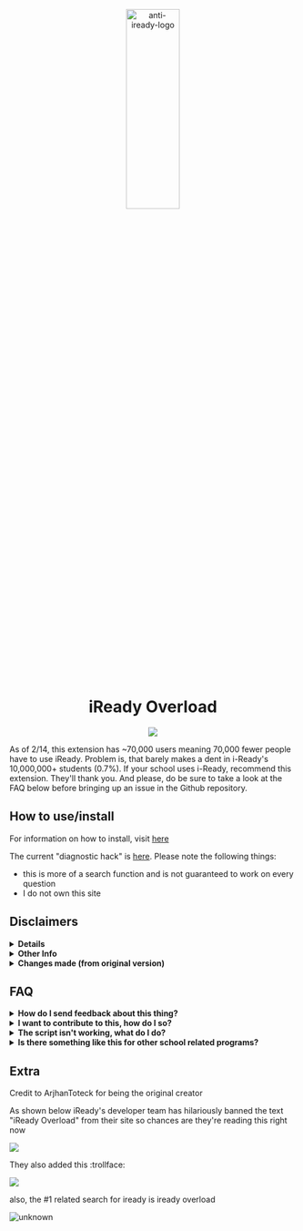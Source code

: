 <p align="center"><img src="logo.jpg" alt="anti-iready-logo" width="43%" height="30%"/></p>

<h1 align="center">iReady Overload</h1>

<p align="center">
        <a href="https://discord.gg/y7X5CSWyR5">
	       <img src="https://img.shields.io/discord/946493443763490846?label=discord&logo=discord">
        </a>
</p>

As of 2/14, this extension has ~70,000 users meaning 70,000 fewer people have to use iReady. Problem is, that barely makes a dent in i-Ready's 10,000,000+ students (0.7%). If your school uses i-Ready, recommend this extension. They'll thank you. And please, do be sure to take a look at the FAQ below before bringing up an issue in the Github repository.

## How to use/install

For information on how to install, visit [here](https://github.com/cupiditys/iReady-Overload/wiki/How-to-install)
<br/>

The current "diagnostic hack" is [here](https://vault0.netlify.app). Please note the following things:
* this is more of a search function and is not guaranteed to work on every question
* I do not own this site

## Disclaimers
<details>
<summary><b>Details</b></summary>
iReady is awful. It's the worst education tool anyone could ever use. I'm fed up with being forced to mindlessly watch the result of a greedy corporation that doesn't try in the SLIGHTEST to make their product enjoyable, or even acceptable. This repository is a collection of hacks and a chrome extension that ensures nobody has to suffer through iReady ever again. The current version has a **lesson & quiz skipper, a diagnostic hack, and a minutes hack**. The diagnostic hack currently is not instantaneous, and questions will have to be inputted manually.
</details>    
<details>
<summary><b>Other Info</b></summary>
while (obviously) I try my hardest to prevent you from getting in trouble, there are some things you need to know in order to not get caught. First, I heavily do not recommend using it in school (as they can see all your network traffic) or even on a school issued laptop (only do it if you have to). If want to be very safe, use your own personal computer at your own home.
</details>
<details>
	<summary><b>Changes made (from original version)</b></summary>
Differences/Changes made from ArjhanToteck's original i-Ready Overload include rewritten functions (lesson skipper, minutes hack), newer code is now obfuscated, and portions of the UI changed to bypass i-Ready "anticheat".
</details>

## FAQ
 <details>
 	<summary><b>How do I send feedback about this thing?</b></summary>

 You can bring up an issue on the Github repository or leave a comment on the Chrome Webstore page. But please, do be sure to check the rest of the FAQ before bringing up an issue.
 </details>

 <details>
 	<summary><b>I want to contribute to this, how do I so?</b></summary>

 Create and submit a pull request.
 </details>

 <details>
 	<summary><b>The script isn't working, what do I do?</b></summary>

 It may be that you have an older version, or that you simply followed the wrong steps. Always check either of these two options before complaining. In the worst case scenario, it might be that the script itself has been patched, but it's not likely to happen for a while. (Please be patient about this.)
 </details>

 <details>
 	<summary><b>Is there something like this for other school related programs?</b></summary>

 Probably not, but your best bet would most likely be to use some of the following:
 <ul>
 	<li>https://botanybay.vercel.app/ (Savvas Realize)</li>
 	<li>https://www.symbolab.com/ (Math related)</li>
 	<li>https://www.mathway.com/Algebra (Math related)</li>
 	<li>https://photomath.com/ (Math related)</li>
 </ul>
 Please be aware that I do not own the above sites, and that again, common sense is needed when using these (i.e. not using them in school and only at home when possible).
 </details>

## Extra
Credit to ArjhanToteck for being the original creator

As shown below iReady's developer team has hilariously banned the text "iReady Overload" from their site so chances are they're reading this right now

![](https://cdn.discordapp.com/attachments/654687165837475840/905968971642179645/unknown.png)

They also added this :trollface:

![](https://cdn.discordapp.com/attachments/571058554216120322/911811161081671730/unknown.png)

also, the #1 related search for iready is iready overload

![unknown](https://user-images.githubusercontent.com/66990287/155582445-c6d5471d-7864-4f17-b912-463645067b8c.jpg)
